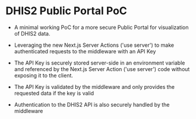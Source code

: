 # DHIS2 Public Portal PoC

-   A minimal working PoC for a more secure Public Portal for visualization of DHIS2 data.

-   Leveraging the new Next.js Server Actions ('use server') to make authenticated requests to the middleware with an API Key

-   The API Key is securely stored server-side in an environment variable and referenced by the Next.js Server Action ('use server') code without exposing it to the client.

-   The API Key is validated by the middleware and only provides the requested data if the key is valid

-   Authentication to the DHIS2 API is also securely handled by the middleware
